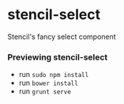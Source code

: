 # stencil-select
Stencil's fancy select component

### Previewing stencil-select
* run `sudo npm install`
* run `bower install`
* run `grunt serve`
